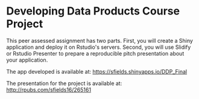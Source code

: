  # Developing Data Products Course Project 
This peer assessed assignment has two parts. First, you will create a Shiny application and deploy it on Rstudio's servers. Second, you will use Slidify or Rstudio Presenter to prepare a reproducible pitch presentation about your application.  

The app developed is available at: https://sfields.shinyapps.io/DDP_Final  

The presentation for the project is available at: http://rpubs.com/sfields16/265161
